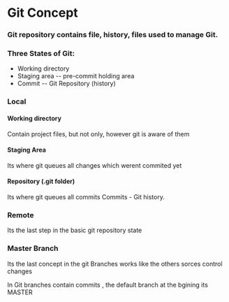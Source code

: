 # Git Concept

### Git repository contains file, history, files used to manage Git.
### Three States of Git:
* Working directory
* Staging area -- pre-commit holding area
* Commit --  Git Repository (history)

### Local
#### Working directory
Contain project files, but not only, however git is aware of them

#### Staging Area
Its where git queues all changes which werent commited yet

#### Repository (.git folder)
Its where git queues all commits
Commits - Git history.

### Remote
Its the last step in the basic git repository state

### Master Branch
Its the last concept in the git
Branches works like the others sorces control changes

In Git branches contain commits , the default branch at the bgining its MASTER
